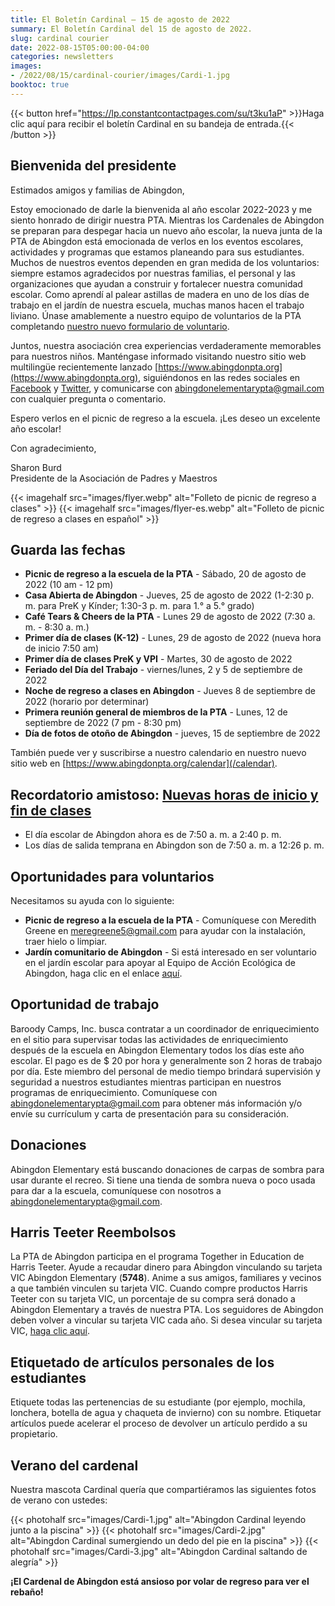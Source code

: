 ```yaml
---
title: El Boletín Cardinal — 15 de agosto de 2022
summary: El Boletín Cardinal del 15 de agosto de 2022.
slug: cardinal courier
date: 2022-08-15T05:00:00-04:00
categories: newsletters
images: 
- /2022/08/15/cardinal-courier/images/Cardi-1.jpg
booktoc: true
---
```


{{< button href="https://lp.constantcontactpages.com/su/t3ku1aP" >}}Haga clic aquí para recibir el boletín Cardinal en su bandeja de entrada.{{< /button >}}

## Bienvenida del presidente

Estimados amigos y familias de Abingdon,

Estoy emocionado de darle la bienvenida al año escolar 2022-2023 y me siento honrado de dirigir nuestra PTA. Mientras los Cardenales de Abingdon se preparan para despegar hacia un nuevo año escolar, la nueva junta de la PTA de Abingdon está emocionada de verlos en los eventos escolares, actividades y programas que estamos planeando para sus estudiantes. Muchos de nuestros eventos dependen en gran medida de los voluntarios: siempre estamos agradecidos por nuestras familias, el personal y las organizaciones que ayudan a construir y fortalecer nuestra comunidad escolar. Como aprendí al palear astillas de madera en uno de los días de trabajo en el jardín de nuestra escuela, muchas manos hacen el trabajo liviano. Únase amablemente a nuestro equipo de voluntarios de la PTA completando [nuestro nuevo formulario de voluntario](/volunteer/).

Juntos, nuestra asociación crea experiencias verdaderamente memorables para nuestros niños. Manténgase informado visitando nuestro sitio web multilingüe recientemente lanzado [https://www.abingdonpta.org](https://www.abingdonpta.org), siguiéndonos en las redes sociales en [Facebook](https://www.facebook.com/AbingdonElementaryPTA) y [Twitter](https://twitter.com/abingdonpta), y comunicarse con [abingdonelementarypta@gmail.com](mailto:abingdonelementarypta@gmail.com) con cualquier pregunta o comentario.

Espero verlos en el picnic de regreso a la escuela. ¡Les deseo un excelente año escolar!

Con agradecimiento,

Sharon Burd  
Presidente de la Asociación de Padres y Maestros

{{< imagehalf src="images/flyer.webp" alt="Folleto de picnic de regreso a clases" >}}
{{< imagehalf src="images/flyer-es.webp" alt="Folleto de picnic de regreso a clases en español" >}}

## Guarda las fechas

- **Picnic de regreso a la escuela de la PTA** - Sábado, 20 de agosto de 2022 (10 am - 12 pm)
- **Casa Abierta de Abingdon** - Jueves, 25 de agosto de 2022 (1-2:30 p. m. para PreK y Kínder; 1:30-3 p. m. para 1.° a 5.° grado)
- **Café Tears & Cheers de la PTA** - Lunes 29 de agosto de 2022 (7:30 a. m. - 8:30 a. m.)
- **Primer día de clases (K-12)** - Lunes, 29 de agosto de 2022 (nueva hora de inicio 7:50 am)
- **Primer día de clases PreK y VPI** - Martes, 30 de agosto de 2022
- **Feriado del Día del Trabajo** - viernes/lunes, 2 y 5 de septiembre de 2022
- **Noche de regreso a clases en Abingdon** - Jueves 8 de septiembre de 2022 (horario por determinar)
- **Primera reunión general de miembros de la PTA** - Lunes, 12 de septiembre de 2022 (7 pm - 8:30 pm)
- **Día de fotos de otoño de Abingdon** - jueves, 15 de septiembre de 2022

También puede ver y suscribirse a nuestro calendario en nuestro nuevo sitio web en [https://www.abingdonpta.org/calendar](/calendar).

## Recordatorio amistoso: [Nuevas horas de inicio y fin de clases](https://abingdon.apsva.us/post/new-school-start-and-end-times/)

- El día escolar de Abingdon ahora es de 7:50 a. m. a 2:40 p. m.
- Los días de salida temprana en Abingdon son de 7:50 a. m. a 12:26 p. m.

## Oportunidades para voluntarios

Necesitamos su ayuda con lo siguiente:

- **Picnic de regreso a la escuela de la PTA** - Comuníquese con Meredith Greene en [meregreene5@gmail.com](mailto:meregreene5@gmail.com) para ayudar con la instalación, traer hielo o limpiar.
- **Jardín comunitario de Abingdon** - Si está interesado en ser voluntario en el jardín escolar para apoyar al Equipo de Acción Ecológica de Abingdon, haga clic en el enlace [aquí](https://lp.constantcontactpages.com/su/SjhlqrR?source_id=0061ea0d-9950-4d52-82be-4559d1474d3b&source_type=em&c=).

## Oportunidad de trabajo

Baroody Camps, Inc. busca contratar a un coordinador de enriquecimiento en el sitio para supervisar todas las actividades de enriquecimiento después de la escuela en Abingdon Elementary todos los días este año escolar. El pago es de $ 20 por hora y generalmente son 2 horas de trabajo por día. Este miembro del personal de medio tiempo brindará supervisión y seguridad a nuestros estudiantes mientras participan en nuestros programas de enriquecimiento. Comuníquese con [abingdonelementarypta@gmail.com](mailto:abingdonelementarypta@gmail.com) para obtener más información y/o envíe su currículum y carta de presentación para su consideración.

## Donaciones

Abingdon Elementary está buscando donaciones de carpas de sombra para usar durante el recreo. Si tiene una tienda de sombra nueva o poco usada para dar a la escuela, comuníquese con nosotros a [abingdonelementarypta@gmail.com](mailto:abingdonelementarypta@gmail.com).

## Harris Teeter Reembolsos

La PTA de Abingdon participa en el programa Together in Education de Harris Teeter. Ayude a recaudar dinero para Abingdon vinculando su tarjeta VIC Abingdon Elementary (**5748**). Anime a sus amigos, familiares y vecinos a que también vinculen su tarjeta VIC. Cuando compre productos Harris Teeter con su tarjeta VIC, un porcentaje de su compra será donado a Abingdon Elementary a través de nuestra PTA. Los seguidores de Abingdon deben volver a vincular su tarjeta VIC cada año. Si desea vincular su tarjeta VIC, [haga clic aquí](https://docs.google.com/forms/d/e/1FAIpQLSeiAe72qt4qTb_b2xmB-TUZByVkD-QxfVNyFEEHGc6sGkFzYQ/viewform).

## Etiquetado de artículos personales de los estudiantes

Etiquete todas las pertenencias de su estudiante (por ejemplo, mochila, lonchera, botella de agua y chaqueta de invierno) con su nombre. Etiquetar artículos puede acelerar el proceso de devolver un artículo perdido a su propietario.

## Verano del cardenal

Nuestra mascota Cardinal quería que compartiéramos las siguientes fotos de verano con ustedes:

{{< photohalf src="images/Cardi-1.jpg" alt="Abingdon Cardinal leyendo junto a la piscina" >}}
{{< photohalf src="images/Cardi-2.jpg" alt="Abingdon Cardinal sumergiendo un dedo del pie en la piscina" >}}
{{< photohalf src="images/Cardi-3.jpg" alt="Abingdon Cardinal saltando de alegría" >}}

**¡El Cardenal de Abingdon está ansioso por volar de regreso para ver el rebaño!**